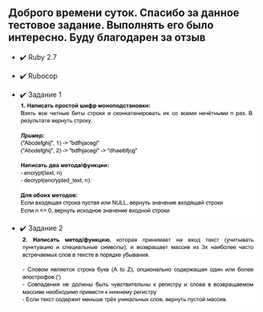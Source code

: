 ## Доброго времени суток. Спасибо за данное тестовое задание. Выполнять его было интересно. Буду благодарен за отзыв

- :heavy_check_mark: Ruby 2.7
- :heavy_check_mark: Rubocop

- :heavy_check_mark: Задание 1
![alt text](task1.jpg "Task1 screen")

- :heavy_check_mark: Задание 2
![alt text](task2.jpg "Task2 screen")
